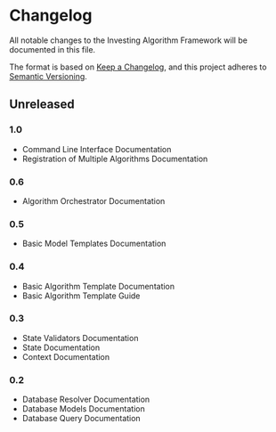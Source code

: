 # Changelog

All notable changes to the Investing Algorithm Framework will be documented in this file.

The format is based on [Keep a Changelog](https://keepachangelog.com/en/1.0.0/),
and this project adheres to [Semantic Versioning](https://semver.org/spec/v2.0.0.html).

## Unreleased
### 1.0 
- Command Line Interface Documentation
- Registration of Multiple Algorithms Documentation
### 0.6
- Algorithm Orchestrator Documentation

### 0.5
- Basic Model Templates Documentation
### 0.4
- Basic Algorithm Template Documentation
- Basic Algorithm Template Guide

### 0.3 
- State Validators Documentation
- State Documentation
- Context Documentation

### 0.2 
- Database Resolver Documentation
- Database Models Documentation
- Database Query Documentation
